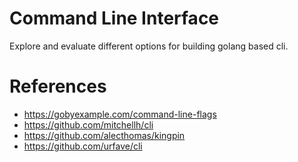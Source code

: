 # Command Line Interface

Explore and evaluate different options for building golang based cli. 


# References
- https://gobyexample.com/command-line-flags
- https://github.com/mitchellh/cli
- https://github.com/alecthomas/kingpin
- https://github.com/urfave/cli




